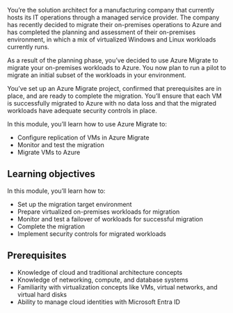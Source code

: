 You’re the solution architect for a manufacturing company that currently hosts its IT operations through a managed service provider. The company has recently decided to migrate their on-premises operations to Azure and has completed the planning and assessment of their on-premises environment, in which a mix of virtualized Windows and Linux workloads currently runs.

As a result of the planning phase, you’ve decided to use Azure Migrate to migrate your on-premises workloads to Azure. You now plan to run a pilot to migrate an initial subset of the workloads in your environment. 

You’ve set up an Azure Migrate project, confirmed that prerequisites are in place, and are ready to complete the migration. You’ll ensure that each VM is successfully migrated to Azure with no data loss and that the migrated workloads have adequate security controls in place.

In this module, you’ll learn how to use Azure Migrate to:

- Configure replication of VMs in Azure Migrate
- Monitor and test the migration
- Migrate VMs to Azure

## Learning objectives 

In this module, you’ll learn how to:

- Set up the migration target environment
- Prepare virtualized on-premises workloads for migration
- Monitor and test a failover of workloads for successful migration
- Complete the migration
- Implement security controls for migrated workloads

## Prerequisites

- Knowledge of cloud and traditional architecture concepts
- Knowledge of networking, compute, and database systems
- Familiarity with virtualization concepts like VMs, virtual networks, and virtual hard disks
- Ability to manage cloud identities with Microsoft Entra ID

